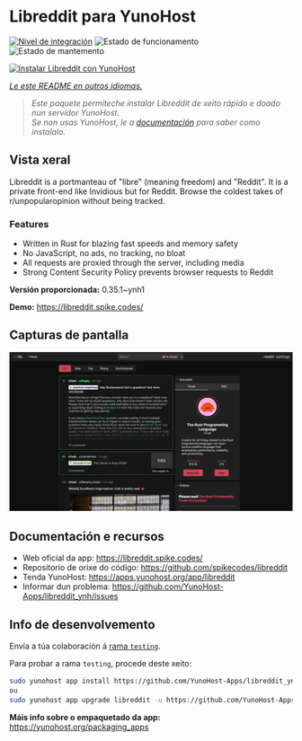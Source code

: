 <!--
NOTA: Este README foi creado automáticamente por <https://github.com/YunoHost/apps/tree/master/tools/readme_generator>
NON debe editarse manualmente.
-->

# Libreddit para YunoHost

[![Nivel de integración](https://dash.yunohost.org/integration/libreddit.svg)](https://ci-apps.yunohost.org/ci/apps/libreddit/) ![Estado de funcionamento](https://ci-apps.yunohost.org/ci/badges/libreddit.status.svg) ![Estado de mantemento](https://ci-apps.yunohost.org/ci/badges/libreddit.maintain.svg)

[![Instalar Libreddit con YunoHost](https://install-app.yunohost.org/install-with-yunohost.svg)](https://install-app.yunohost.org/?app=libreddit)

*[Le este README en outros idiomas.](./ALL_README.md)*

> *Este paquete permíteche instalar Libreddit de xeito rápido e doado nun servidor YunoHost.*  
> *Se non usas YunoHost, le a [documentación](https://yunohost.org/install) para saber como instalalo.*

## Vista xeral

Libreddit is a portmanteau of "libre" (meaning freedom) and "Reddit". It is a private front-end like Invidious but for Reddit. Browse the coldest takes of r/unpopularopinion without being tracked.

### Features

- Written in Rust for blazing fast speeds and memory safety
- No JavaScript, no ads, no tracking, no bloat
- All requests are proxied through the server, including media
- Strong Content Security Policy prevents browser requests to Reddit


**Versión proporcionada:** 0.35.1~ynh1

**Demo:** <https://libreddit.spike.codes/>

## Capturas de pantalla

![Captura de pantalla de Libreddit](./doc/screenshots/screenshot.png)

## Documentación e recursos

- Web oficial da app: <https://libreddit.spike.codes/>
- Repositorio de orixe do código: <https://github.com/spikecodes/libreddit>
- Tenda YunoHost: <https://apps.yunohost.org/app/libreddit>
- Informar dun problema: <https://github.com/YunoHost-Apps/libreddit_ynh/issues>

## Info de desenvolvemento

Envía a túa colaboración á [rama `testing`](https://github.com/YunoHost-Apps/libreddit_ynh/tree/testing).

Para probar a rama `testing`, procede deste xeito:

```bash
sudo yunohost app install https://github.com/YunoHost-Apps/libreddit_ynh/tree/testing --debug
ou
sudo yunohost app upgrade libreddit -u https://github.com/YunoHost-Apps/libreddit_ynh/tree/testing --debug
```

**Máis info sobre o empaquetado da app:** <https://yunohost.org/packaging_apps>
